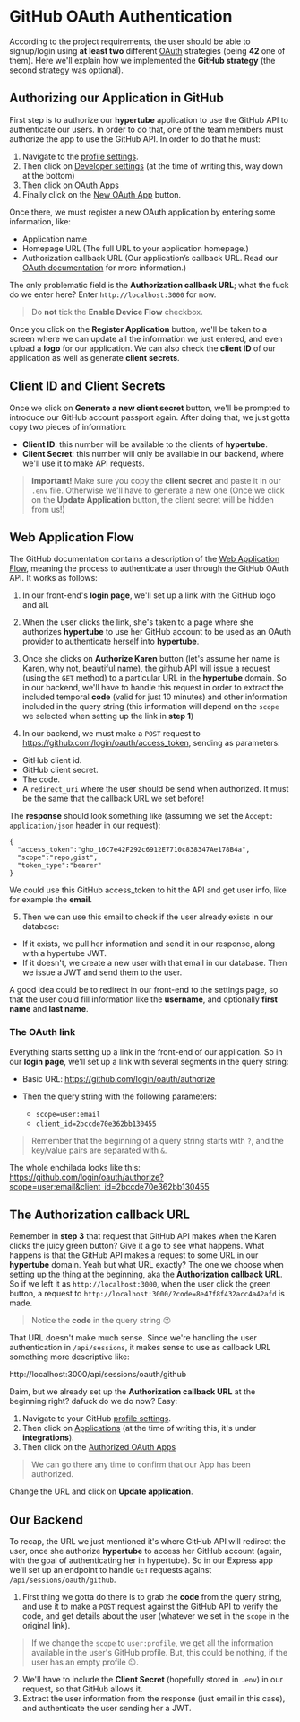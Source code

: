 # GitHub OAuth Authentication
According to the project requirements, the user should be able to signup/login using **at least two** different [OAuth](https://en.wikipedia.org/wiki/OAuth) strategies (being **42** one of them). Here we'll explain how we implemented the **GitHub strategy** (the second strategy was optional).

## Authorizing our Application in GitHub
First step is to authorize our **hypertube** application to use the GitHub API to authenticate our users. In order to do that, one of the team members must authorize the app to use the GitHub API. In order to do that he must:

1. Navigate to the [profile settings](https://github.com/settings/profile).
2. Then click on [Developer settings](https://github.com/settings/apps) (at the time of writing this, way down at the bottom)
3. Then click on [OAuth Apps](https://github.com/settings/developers)
4. Finally click on the [New OAuth App](https://github.com/settings/applications/new) button.

Once there, we must register a new OAuth application by entering some information, like:

* Application name
* Homepage URL (The full URL to your application homepage.)
* Authorization callback URL (Our application’s callback URL. Read our [OAuth documentation](https://docs.github.com/v3/oauth/) for more information.)

The only problematic field is the **Authorization callback URL**; what the fuck do we enter here? Enter ``http://localhost:3000`` for now.

> Do **not** tick the **Enable Device Flow** checkbox.

Once you click on the **Register Application** button, we'll be taken to a screen where we can update all the information we just entered, and even upload a **logo** for our application. We can also check the **client ID** of our application as well as generate **client secrets**.

## Client ID and Client Secrets
Once we click on **Generate a new client secret** button, we'll be prompted to introduce our GitHub account passport again. After doing that, we just gotta copy two pieces of information:

* **Client ID**: this number will be available to the clients of **hypertube**.
* **Client Secret**: this number will only be available in our backend, where we'll use it to make API requests.

> **Important!** Make sure you copy the **client secret** and paste it in our ``.env`` file. Otherwise we'll have to generate a new one (Once we click on the **Update Application** button, the client secret will be hidden from us!) 

## Web Application Flow
The GitHub documentation contains a description of the [Web Application Flow](https://docs.github.com/en/developers/apps/building-oauth-apps/authorizing-oauth-apps#web-application-flow), meaning the process to authenticate a user through the GitHub OAuth API. It works as follows:


1. In our front-end's **login page**, we'll set up a link with the GitHub logo and all.

2. When the user clicks the link, she's taken to a page where she authorizes **hypertube** to use her GitHub account to be used as an OAuth provider to authenticate herself into **hypertube**.

3. Once she clicks on **Authorize Karen** button (let's assume her name is Karen, why not, beautiful name), the github API will issue a request (using the ``GET`` method) to a particular URL in the **hypertube** domain. So in our backend, we'll have to handle this request in order to extract the included temporal **code** (valid for just 10 minutes) and other information included in the query string (this information will depend on the ``scope`` we selected when setting up the link in **step 1**)

4. In our backend, we must make a ``POST`` request to https://github.com/login/oauth/access_token, sending
  as parameters:
  * GitHub client id.
  * GitHub client secret.
  * The code.
  * A ``redirect_uri`` where the user should be send when authorized. It must be the same that the callback URL we set before!
    
  The **response** should look something like (assuming we set the ``Accept: application/json`` header in our request):
  ```
  {
    "access_token":"gho_16C7e42F292c6912E7710c838347Ae178B4a",
    "scope":"repo,gist",
    "token_type":"bearer"
  }
  ```

  We could use this GitHub access_token to hit the API and get user info, like for example the **email**.

5. Then we can use this email to check if the user already exists in our database:

  * If it exists, we pull her information and send it in our response, along with a hypertube JWT.
  * If it doesn't, we create a new user with that email in our database. Then we issue a JWT and send them to the user.

  A good idea could be to redirect in our front-end to the settings page, so that the user could fill information like the **username**, and optionally **first name** and **last name**.

### The OAuth link
Everything starts setting up a link in the front-end of our application. So in our **login page**, we'll set up a link with several segments in the query string:

* Basic URL: https://github.com/login/oauth/authorize
* Then the query string with the following parameters:

    * ``scope=user:email``
    * ``client_id=2bccde70e362bb130455``

> Remember that the beginning of a query string starts with ``?``, and the key/value pairs are separated with ``&``.

The whole enchilada looks like this:
https://github.com/login/oauth/authorize?scope=user:email&client_id=2bccde70e362bb130455

## The Authorization callback URL
Remember in **step 3** that request that GitHub API makes when the Karen clicks the juicy green button? Give it a go to see what happens. What happens is that the GitHub API makes a request to some URL in our **hypertube** domain. Yeah but what URL exactly? The one we choose when setting up the thing at the beginning, aka the **Authorization callback URL**. So if we left it as ``http://localhost:3000``, when the user click the green button, a request to ``http://localhost:3000/?code=8e47f8f432acc4a42afd`` is made. 

> Notice the **code** in the query string 😉

That URL doesn't make much sense. Since we're handling the user authentication in ``/api/sessions``, it makes sense to use as callback URL something more descriptive like:

http://localhost:3000/api/sessions/oauth/github

Daim, but we already set up the **Authorization callback URL** at the beginning right? dafuck do we do now? Easy:

1. Navigate to your GitHub [profile settings](https://github.com/settings/profile).
2. Then click on [Applications](https://github.com/settings/installations) (at the time of writing this, it's under **integrations**).
3. Then click on the [Authorized OAuth Apps](https://github.com/settings/applications)

> We can go there any time to confirm that our App has been authorized.

Change the URL and click on **Update application**.

## Our Backend
To recap, the URL we just mentioned it's where GitHub API will redirect the user, once she authorize **hypertube** to access her GitHub account (again, with the goal of authenticating her in hypertube). So in our Express app we'll set up an endpoint to handle ``GET`` requests against ``/api/sessions/oauth/github``.

1. First thing we gotta do there is to grab the **code** from the query string, and use it to make a ``POST`` request against the GitHub API to verify the code, and get details about the user (whatever we set in the ``scope`` in the original link).

> If we change the ``scope`` to ``user:profile``, we get all the information available in the user's GitHub profile. But, this could be nothing, if the user has an empty profile 😉.

2. We'll have to include the **Client Secret** (hopefully stored in ``.env``) in our request, so that GitHub allows it.
3. Extract the user information from the response (just email in this case), and authenticate the user sending her a JWT.
